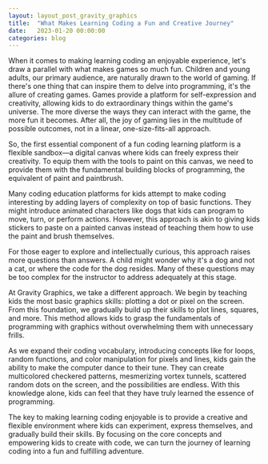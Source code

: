 ```yaml
---
layout: layout_post_gravity_graphics
title:  "What Makes Learning Coding a Fun and Creative Journey"
date:   2023-01-20 00:00:00
categories: blog
---
```

When it comes to making learning coding an enjoyable experience, let's draw a parallel with what makes games so much fun. Children and young adults, our primary audience, are naturally drawn to the world of gaming. If there's one thing that can inspire them to delve into programming, it's the allure of creating games. Games provide a platform for self-expression and creativity, allowing kids to do extraordinary things within the game's universe. The more diverse the ways they can interact with the game, the more fun it becomes. After all, the joy of gaming lies in the multitude of possible outcomes, not in a linear, one-size-fits-all approach.

So, the first essential component of a fun coding learning platform is a flexible sandbox—a digital canvas where kids can freely express their creativity. To equip them with the tools to paint on this canvas, we need to provide them with the fundamental building blocks of programming, the equivalent of paint and paintbrush.

Many coding education platforms for kids attempt to make coding interesting by adding layers of complexity on top of basic functions. They might introduce animated characters like dogs that kids can program to move, turn, or perform actions. However, this approach is akin to giving kids stickers to paste on a painted canvas instead of teaching them how to use the paint and brush themselves.

For those eager to explore and intellectually curious, this approach raises more questions than answers. A child might wonder why it's a dog and not a cat, or where the code for the dog resides. Many of these questions may be too complex for the instructor to address adequately at this stage.

At Gravity Graphics, we take a different approach. We begin by teaching kids the most basic graphics skills: plotting a dot or pixel on the screen. From this foundation, we gradually build up their skills to plot lines, squares, and more. This method allows kids to grasp the fundamentals of programming with graphics without overwhelming them with unnecessary frills.

As we expand their coding vocabulary, introducing concepts like for loops, random functions, and color manipulation for pixels and lines, kids gain the ability to make the computer dance to their tune. They can create multicolored checkered patterns, mesmerizing vortex tunnels, scattered random dots on the screen, and the possibilities are endless. With this knowledge alone, kids can feel that they have truly learned the essence of programming.

The key to making learning coding enjoyable is to provide a creative and flexible environment where kids can experiment, express themselves, and gradually build their skills. By focusing on the core concepts and empowering kids to create with code, we can turn the journey of learning coding into a fun and fulfilling adventure.